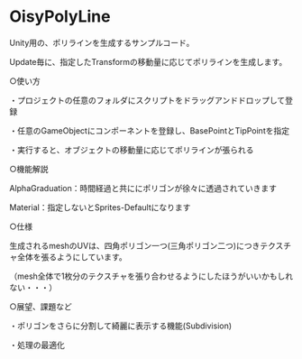 OisyPolyLine
============

Unity用の、ポリラインを生成するサンプルコード。

Update毎に、指定したTransformの移動量に応じてポリラインを生成します。


○使い方

・プロジェクトの任意のフォルダにスクリプトをドラッグアンドドロップして登録

・任意のGameObjectにコンポーネントを登録し、BasePointとTipPointを指定

・実行すると、オブジェクトの移動量に応じてポリラインが張られる


○機能解説

AlphaGraduation：時間経過と共ににポリゴンが徐々に透過されていきます

Material：指定しないとSprites-Defaultになります


○仕様

生成されるmeshのUVは、四角ポリゴン一つ(三角ポリゴン二つ)につきテクスチャ全体を張るようにしています。

（mesh全体で1枚分のテクスチャを張り合わせるようにしたほうがいいかもしれない・・・）


○展望、課題など

・ポリゴンをさらに分割して綺麗に表示する機能(Subdivision)

・処理の最適化
